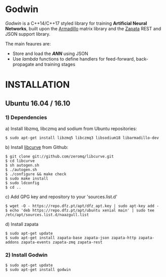 Godwin
================================

_Godwin_ is a C++14/C++17 styled library for training **Artificial Neural Networks**,
built upon the [Armadillo](http://arma.sourceforge.net) matrix library and the 
[Zapata](https://github.com/naazgull/zapata) REST and JSON support library.

The main feaures are:

- Store and load the **_ANN_** using JSON
- Use _lambda_ functions to define handlers for feed-forward, back-propagate and training
stages

# INSTALLATION

## Ubuntu 16.04 / 16.10

### 1) Dependencies

a) Install libzmq, libczmq and sodium from Ubuntu repositories:

	$ sudo apt-get install libzmq5 libczmq3 libsodium18 libarmadillo-dev

b) Install [libcurve](https://github.com/zeromq/libcurve) from Github:

	$ git clone git://github.com/zeromq/libcurve.git
	$ cd libcurve
	$ sh autogen.sh
	$ ./autogen.sh
	$ ./configure && make check
	$ sudo make install
	$ sudo ldconfig
	$ cd ..

c) Add GPG key and repository to your 'sources.list.d'

	$ wget -O - https://repo.dfz.pt/apt/dfz_apt.key | sudo apt-key add -
	$ echo 'deb https://repo.dfz.pt/apt/ubuntu xenial main' | sudo tee /etc/apt/sources.list.d/naazgull.list

d) Install zapata

	$ sudo apt-get update
	$ sudo apt-get install zapata-base zapata-json zapata-http zapata-addons zapata-events zapata-zmq zapata-rest

### 2) Install Godwin

	$ sudo apt-get update
	$ sudo apt-get install godwin
